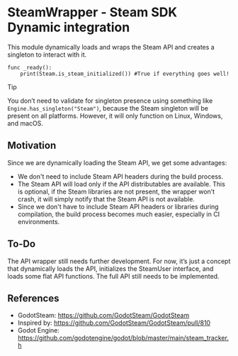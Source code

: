 # SteamWrapper - Steam SDK Dynamic integration

This module dynamically loads and wraps the Steam API and creates a singleton to interact with it.

```gdscript
func _ready():
    print(Steam.is_steam_initialized()) #True if everything goes well!
```

> [!TIP]
> You don’t need to validate for singleton presence using something like `Engine.has_singleton("Steam")`, because the Steam singleton will be present on all platforms. However, it will only function on Linux, Windows, and macOS.

## Motivation

Since we are dynamically loading the Steam API, we get some advantages:

- We don't need to include Steam API headers during the build process.
- The Steam API will load only if the API distributables are available. This is optional, if the Steam libraries are not present, the wrapper won’t crash, it will simply notify that the Steam API is not available.
- Since we don't have to include Steam API headers or libraries during compilation, the build process becomes much easier, especially in CI environments. 

## To-Do

The API wrapper still needs further development. For now, it’s just a concept that dynamically loads the API, initializes the SteamUser interface, and loads some flat API functions. The full API still needs to be implemented.

## References

- GodotSteam: https://github.com/GodotSteam/GodotSteam
- Inspired by: https://github.com/GodotSteam/GodotSteam/pull/810
- Godot Engine: https://github.com/godotengine/godot/blob/master/main/steam_tracker.h
